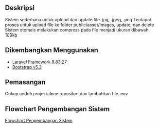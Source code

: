 ## Deskripsi
Sistem sederhana untuk upload dan update file .jpg, .jpeg, .png
Terdapat proses untuk upload file ke folder public/asset/images, update, dan delete
Sistem otomais melakukan compress pada file menjadi ukuran dibawah 100kb

## Dikembangkan Menggunakan
-   [Laravel Framework 8.83.27](https://laravel.com/docs/8.x)
-   [Bootstrap v5.3](https://getbootstrap.com/docs/5.1/getting-started/introduction/)

## Pemasangan
Cukup unduh projek/clone repositori dan tambahkan file .env

## Flowchart Pengembangan Sistem
[Flowchart Pengembangan Sistem](https://drive.google.com/file/d/1SeBa2w1PrbeTfZO6UCuxtW-FmeOFNGk2/view?usp=sharing)
